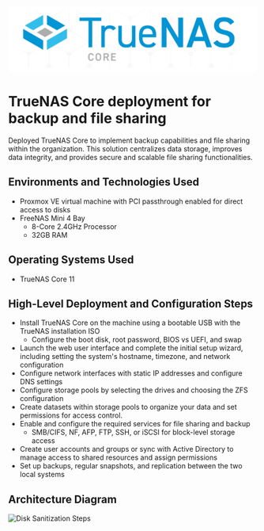 <p align="center">
<img src="assets/true-nas-core-logo.svg" alt="Logo Text There" />
</p>

# TrueNAS Core deployment for backup and file sharing
Deployed TrueNAS Core to implement backup capabilities and file sharing within the organization. This solution centralizes data storage, improves data integrity, and provides secure and scalable file sharing functionalities.

## Environments and Technologies Used

- Proxmox VE virtual machine with PCI passthrough enabled for direct access to disks
- FreeNAS Mini 4 Bay 
    - 8-Core 2.4GHz Processor
    - 32GB RAM

## Operating Systems Used

- TrueNAS Core 11

## High-Level Deployment and Configuration Steps

- Install TrueNAS Core on the machine using a bootable USB with the TrueNAS installation ISO
    - Configure the boot disk, root password, BIOS vs UEFI, and swap
- Launch the web user interface and complete the initial setup wizard, including setting the system's hostname, timezone, and network configuration
- Configure network interfaces with static IP addresses and configure DNS settings
- Configure storage pools by selecting the drives and choosing the ZFS configuration
- Create datasets within storage pools to organize your data and set permissions for access control.
- Enable and configure the required services for file sharing and backup 
    - SMB/CIFS, NF, AFP, FTP, SSH, or iSCSI for block-level storage access
- Create user accounts and groups or sync with Active Directory to manage access to shared resources and assign permissions
- Set up backups, regular snapshots, and replication between the two local systems

<h2>Architecture Diagram</h2>

<p>
<img src="https://i.imgur.com/DJmEXEB.png" height="80%" width="80%" alt="Disk Sanitization Steps"/>
</p>
